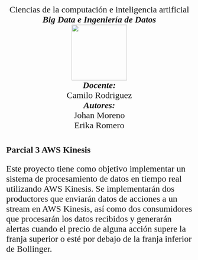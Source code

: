 <p align="center">
<FONT FACE="times new roman" SIZE=5>
<br>
Ciencias de la computación e inteligencia artificial
<br>
<i><b>Big Data e Ingeniería de Datos</b></i>
<br>
<img src="https://res-5.cloudinary.com/crunchbase-production/image/upload/c_lpad,h_256,w_256,f_auto,q_auto:eco/v1455514364/pim02bzqvgz0hibsra41.png"
width="150" height="150">
</img>
<br>
<i><b>Docente:</b></i><br> Camilo Rodriguez
<br>
<i><b>Autores:</b></i>
<br>
Johan Moreno
<br>
Erika Romero
<br>

# Parcial 3 AWS Kinesis

Este proyecto tiene como objetivo implementar un sistema de procesamiento de datos en tiempo real utilizando AWS Kinesis. Se implementarán dos productores que enviarán datos de acciones a un stream en AWS Kinesis, así como dos consumidores que procesarán los datos recibidos y generarán alertas cuando el precio de alguna acción supere la franja superior o esté por debajo de la franja inferior de Bollinger.
